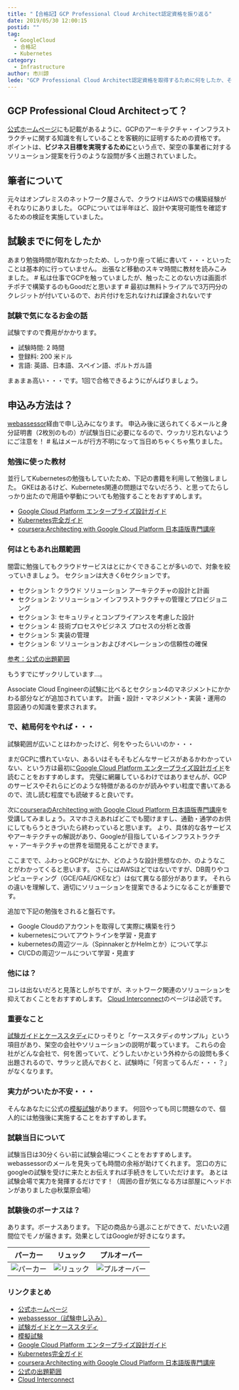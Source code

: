 ```yaml
---
title: "【合格記】GCP Professional Cloud Architect認定資格を振り返る"
date: 2019/05/30 12:00:15
postid: ""
tag:
  - GoogleCloud
  - 合格記
  - Kubernetes
category:
  - Infrastructure
author: 市川諒
lede: "GCP Professional Cloud Architect認定資格を取得するために何をしたか、その結果で何を得たかなど赤裸々に語ります。"
---
```


## GCP Professional Cloud Architectって？

[公式ホームページ](https://cloud.google.com/certification/cloud-architect?hl=ja)にも記載があるように、GCPのアーキテクチャ・インフラストラクチャに関する知識を有していることを客観的に証明するための資格です。
ポイントは、**ビジネス目標を実現するために**という点で、架空の事業者に対するソリューション提案を行うのような設問が多く出題されていました。

## 筆者について

元々はオンプレミスのネットワーク屋さんで、クラウドはAWSでの構築経験がそれなりにありました。
GCPについては半年ほど、設計や実現可能性を確認するための検証を実施していました。

## 試験までに何をしたか

あまり勉強時間が取れなかったため、しっかり座って紙に書いて・・・といったことは基本的に行っていません。
出張など移動のスキマ時間に教材を読みこみました。
\# 私は仕事でGCPを触っていましたが、触ったことのない方は画面ポチポチで構築するのもGoodだと思います
\# 最初は無料トライアルで3万円分のクレジットが付いているので、お片付けを忘れなければ課金されないです

### 試験で気になるお金の話

試験ですので費用がかかります。

- 試験時間: 2 時間
- 登録料: 200 米ドル
- 言語: 英語、日本語、スペイン語、ポルトガル語

まぁまぁ高い・・・です。1回で合格できるようにがんばりましょう。

## 申込み方法は？

[webassessor](https://webassessor.com/wa.do?page=publicHome&branding=GOOGLECLOUD)経由で申し込みになります。
申込み後に送られてくるメールと身分証明書（2枚別のもの）が試験当日に必要になるので、ウッカリ忘れないようにご注意を！
\# 私はメールが行方不明になって当日めちゃくちゃ焦りました。

### 勉強に使った教材

並行してKubernetesの勉強もしていたため、下記の書籍を利用して勉強しました。
GKEはあるけど、Kubernetes関連の問題はでないだろう、と思ってたらしっかり出たので用語や挙動についても勉強することをおすすめします。

- [Google Cloud Platform エンタープライズ設計ガイド](https://www.amazon.co.jp/Google-Cloud-Platform-%E3%82%A8%E3%83%B3%E3%82%BF%E3%83%BC%E3%83%97%E3%83%A9%E3%82%A4%E3%82%BA%E8%A8%AD%E8%A8%88%E3%82%AC%E3%82%A4%E3%83%89-%E9%81%A0%E5%B1%B1/dp/4822257908)
- [Kubernetes完全ガイド](https://www.amazon.co.jp/Kubernetes%E5%AE%8C%E5%85%A8%E3%82%AC%E3%82%A4%E3%83%89-impress-top-gear-%E9%9D%92%E5%B1%B1/dp/4295004804/ref=sr_1_1?__mk_ja_JP=%E3%82%AB%E3%82%BF%E3%82%AB%E3%83%8A&keywords=kubernetes&qid=1559176294&s=books&sr=1-1)
- [coursera:Architecting with Google Cloud Platform 日本語版専門講座](https://ja.coursera.org/specializations/gcp-architecture-jp)

### 何はともあれ出題範囲

闇雲に勉強してもクラウドサービスはとにかくできることが多いので、対象を絞っていきましょう。
セクションは大きく6セクションです。

- セクション 1: クラウド ソリューション アーキテクチャの設計と計画
- セクション 2: ソリューション インフラストラクチャの管理とプロビジョニング
- セクション 3: セキュリティとコンプライアンスを考慮した設計
- セクション 4: 技術プロセスやビジネス プロセスの分析と改善
- セクション 5: 実装の管理
- セクション 6: ソリューションおよびオペレーションの信頼性の確保

[参考：公式の出題範囲](https://cloud.google.com/certification/guides/professional-cloud-architect/?hl=ja)

もうすでにザックリしています...。

Associate Cloud Engineerの試験に比べるとセクション4のマネジメントにかかわる部分などが追加されています。
計画・設計・マネジメント・実装・運用の意図通りの知識を要求されます。

### で、結局何をやれば・・・

試験範囲が広いことはわかったけど、何をやったらいいのか・・・

まだGCPに慣れていない、あるいはそもそもどんなサービスがあるかわかっていない、という方は最初に[Google Cloud Platform エンタープライズ設計ガイド](https://www.amazon.co.jp/Google-Cloud-Platform-%E3%82%A8%E3%83%B3%E3%82%BF%E3%83%BC%E3%83%97%E3%83%A9%E3%82%A4%E3%82%BA%E8%A8%AD%E8%A8%88%E3%82%AC%E3%82%A4%E3%83%89-%E9%81%A0%E5%B1%B1/dp/4822257908)を読むことをおすすめします。
完璧に網羅しているわけではありませんが、GCPのサービスやそれらにどのような特徴があるのかが読みやすい粒度で書いてあるので、流し読む程度でも読破すると良いです。

次に[courseraのArchitecting with Google Cloud Platform 日本語版専門講座](https://ja.coursera.org/specializations/gcp-architecture-jp)を受講してみましょう。スマホさえあればどこでも聞けますし、通勤・通学のお供にしてもらうときづいたら終わっていると思います。
より、具体的な各サービスやアーキテクチャの解説があり、Googleが目指しているインフラストラクチャ・アーキテクチャの世界を垣間見ることができます。

ここまでで、ふわっとGCPがなにか、どのような設計思想なのか、のようなことがわかってくると思います。
さらにはAWSほどではないですが、DB周りやコンピューティング（GCE/GAE/GKEなど）は似て異なる部分があります。
それらの違いを理解して、適切にソリューションを提案できるようになることが重要です。

追加で下記の勉強をされると盤石です。

- Google Cloudのアカウントを取得して実際に構築を行う
- kubernetesについてアウトラインを学習・見直す
- kubernetesの周辺ツール（SpinnakerとかHelmとか）について学ぶ
- CI/CDの周辺ツールについて学習・見直す

### 他には？

コレは出ないだろと見落としがちですが、ネットワーク関連のソリューションを抑えておくことをおすすめします。
[Cloud Interconnect](https://cloud.google.com/interconnect/?hl=ja)のページは必読です。

### 重要なこと

[試験ガイドとケーススタディ](https://cloud.google.com/certification/guides/professional-cloud-architect/?hl=ja)にひっそりと「ケーススタディのサンプル」という項目があり、架空の会社やソリューションの説明が載っています。
これらの会社がどんな会社で、何を困っていて、どうしたいかという外枠からの設問も多く出題されるので、サラッと読んでおくと、試験時に「何言ってるんだ・・・？」がなくなります。

### 実力がついたか不安・・・

そんなあなたに公式の[模擬試験](https://cloud.google.com/certification/practice-exam/cloud-engineer?hl=ja)があります。
何回やっても同じ問題なので、個人的には勉強後に実施することをおすすめします。

### 試験当日について

試験当日は30分くらい前に試験会場につくことをおすすめします。
webassessorのメールを見失っても時間の余裕が助けてくれます。
窓口の方にgoogleの試験を受けに来たとお伝えすれば手続きをしていただけます。
あとは試験会場で実力を発揮するだけです！（周囲の音が気になる方は部屋にヘッドホンがありました@秋葉原会場）

### 試験後のボーナスは？

あります。ボーナスあります。
下記の商品から選ぶことができて、だいたい2週間位でモノが届きます。効果としてはGoogleが好きになります。

|パーカー|リュック|プルオーバー|
|-----|---|---|
|<img src="/images/2019/20190530/photo_20190530_01.png" alt="パーカー" loading="lazy">|<img src="/images/20190530/photo_20190530_02.png" alt="リュック" loading="lazy">|<img src="/images/20190530/photo_20190530_03.png" alt="プルオーバー" loading="lazy">|

### リンクまとめ

- [公式ホームページ](https://cloud.google.com/certification/cloud-architect?hl=ja)
- [webassessor（試験申し込み）](https://webassessor.com/wa.do?page=publicHome&branding=GOOGLECLOUD)
- [試験ガイドとケーススタディ](https://cloud.google.com/certification/guides/professional-cloud-architect/?hl=ja)
- [模擬試験](https://cloud.google.com/certification/practice-exam/cloud-engineer?hl=ja)
- [Google Cloud Platform エンタープライズ設計ガイド](https://www.amazon.co.jp/Google-Cloud-Platform-%E3%82%A8%E3%83%B3%E3%82%BF%E3%83%BC%E3%83%97%E3%83%A9%E3%82%A4%E3%82%BA%E8%A8%AD%E8%A8%88%E3%82%AC%E3%82%A4%E3%83%89-%E9%81%A0%E5%B1%B1/dp/4822257908)
- [Kubernetes完全ガイド](https://www.amazon.co.jp/Kubernetes%E5%AE%8C%E5%85%A8%E3%82%AC%E3%82%A4%E3%83%89-impress-top-gear-%E9%9D%92%E5%B1%B1/dp/4295004804/ref=sr_1_1?__mk_ja_JP=%E3%82%AB%E3%82%BF%E3%82%AB%E3%83%8A&keywords=kubernetes&qid=1559176294&s=books&sr=1-1)
- [coursera:Architecting with Google Cloud Platform 日本語版専門講座](https://ja.coursera.org/specializations/gcp-architecture-jp)
- [公式の出題範囲](https://cloud.google.com/certification/guides/professional-cloud-architect/?hl=ja)
- [Cloud Interconnect](https://cloud.google.com/interconnect/?hl=ja)
